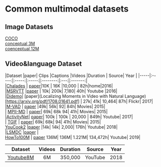 # Common multimodal datasets

## Image Datasets
[COCO](https://cocodataset.org/#home)\
[conceptual 3M](https://ai.google.com/research/ConceptualCaptions/)\
[coenceptual 12M](https://github.com/google-research-datasets/conceptual-12m)

## Video&language  Dataset
|Dataset |paper| Clips |Captions |Videos |Duration | Source| Year | 
|-----|:-----:|:-----:|:-----:|:--------:|:---:|:-------:|\
|[Chalades](https://prior.allenai.org/projects/charades) | [paper](https://openreview.net/forum?id=rJW3ItWubH)|10K | 16K |10,000 | 82h|home|2016|\
|[MSRVTT](https://www.microsoft.com/en-us/research/publication/msr-vtt-a-large-video-description-dataset-for-bridging-video-and-language/) |[paper](https://www.microsoft.com/en-us/research/wp-content/uploads/2016/06/cvpr16.msr-vtt.tmei_-1.pdf) |  10k| 200k| 7,180| 40h| Youtube |2016|\
|[Didemo](https://github.com/LisaAnne/LocalizingMoments)| [paper](Localizing Moments in Video with Natural Language)[https://arxiv.org/pdf/1708.01641.pdf] | 27k| 41k| 10,464| 87h| Flickr| 2017|\
|[M-VAD](https://github.com/aimagelab/mvad-names-dataset) | [paper](https://arxiv.org/pdf/1503.01070.pdf) |49k| 56k| 92| 84h| Movies| 2015|\
| [MPII-MD](https://www.mpi-inf.mpg.de/departments/computer-vision-and-machine-learning/research/vision-and-language/mpii-movie-description-dataset) | [paper](https://www.cv-foundation.org/openaccess/content_cvpr_2015/papers/Rohrbach_A_Dataset_for_2015_CVPR_paper.pdf)| 69k| 68k 94| 41h| Movies| 2015| \
|[ActivityNet](http://activity-net.org/)| [paper](https://www.cv-foundation.org/openaccess/content_cvpr_2015/papers/Heilbron_ActivityNet_A_Large-Scale_2015_CVPR_paper.pdf)|  100k | 100k | 20,000 | 849h| Youtube| 2017| \
| [TGIF](http://raingo.github.io/TGIF-Release/) | [paper](https://arxiv.org/pdf/1604.02748.pdf)| 69k| 68k| 94| 41h| Movies| 2015|\
[YouCook2](http://youcook2.eecs.umich.edu/download) |[paper](http://youcook2.eecs.umich.edu/static/YouCookII/youcookii_readme.pdf) |14k| 14k| 2,000| 176h| Youtube| 2018|\
|[LSMDC](https://sites.google.com/site/describingmovies/download) |[paper](https://arxiv.org/pdf/1605.03705.pdf) | \
[HowTo100M](https://github.com/antoine77340/howto100m) | [paper](https://arxiv.org/pdf/1906.03327.pdf)  136M| 136M| 1.221M| 134,472h| Youtube| 2019|


|Dataset  |Videos |Duration | Source| Year | 
|-----|:-----:|:--------:|:---:|:-------:|
[Youtube8M](https://research.google.com/youtube8m/index.html) | 6M|350,000|YouTube| 2018|
